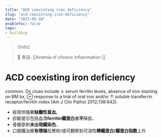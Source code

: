 ```yaml
---
title: "ACD coexisting iron deficiency"
slug: "acd-coexisting-iron-deficiency"
date: "2023-05-18"
enableToc: false
tags:
- building
---
```


> [!info]
>
> 🌱 來自: [[Anemia of chronic inflammation ]]

# ACD coexisting iron deficiency

common. Dx clues include ↓ serum ferritin levels, absence of iron staining on BM bx, ⊕ response to a trial of oral iron and/or ↑ soluble transferrin receptor/ferritin index (Am J Clin Pathol 2012;138:642).

* 經常伴隨著**缺鐵性貧血**。
* 診斷提示包括血清**ferritin鐵蛋白水平**降低、
* 骨髓穿刺**未出現鐵染色**、
* 口服鐵治療**有積極**反應和/或可觀察到可溶性**轉鐵蛋白/鐵蛋白指數**上升

